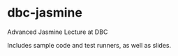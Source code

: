dbc-jasmine
===========

Advanced Jasmine Lecture at DBC

Includes sample code and test runners, as well as slides.
